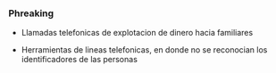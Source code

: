 ### Phreaking

* Llamadas telefonicas de explotacion de dinero hacia familiares
  

* Herramientas de lineas telefonicas, en donde no se reconocian los identificadores de las personas

